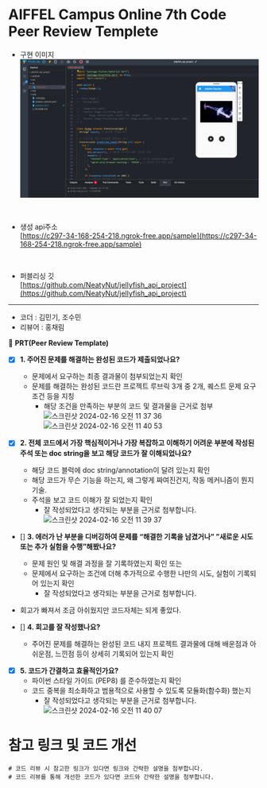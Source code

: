 # AIFFEL Campus Online 7th Code Peer Review Templete

- 구현 이미지<br/>
![alt text](image.png)

<br/>

- 생성 api주소<br/>
[https://c297-34-168-254-218.ngrok-free.app/sample](https://c297-34-168-254-218.ngrok-free.app/sample)

<br/>

- 퍼블리싱 깃<br/>
[https://github.com/NeatyNut/jellyfish_api_project](https://github.com/NeatyNut/jellyfish_api_project)
---

- 코더 : 김민기, 조수민
- 리뷰어 : 홍채림

🔑 **PRT(Peer Review Template)**

- [x]  **1. 주어진 문제를 해결하는 완성된 코드가 제출되었나요?**
    - 문제에서 요구하는 최종 결과물이 첨부되었는지 확인
    - 문제를 해결하는 완성된 코드란 프로젝트 루브릭 3개 중 2개, 
    퀘스트 문제 요구조건 등을 지칭
        - 해당 조건을 만족하는 부분의 코드 및 결과물을 근거로 첨부
![스크린샷 2024-02-16 오전 11 37 36](https://github.com/NeatyNut/AIFFEL_Online_Quest/assets/149548944/915a0acc-caa0-4bd2-a9f7-6ae9289fdc69)
![스크린샷 2024-02-16 오전 11 40 53](https://github.com/NeatyNut/AIFFEL_Online_Quest/assets/149548944/77959256-5de6-4c99-9c3e-c33355899609)


- [x]  **2. 전체 코드에서 가장 핵심적이거나 가장 복잡하고 이해하기 어려운 부분에 작성된 
주석 또는 doc string을 보고 해당 코드가 잘 이해되었나요?**
    - 해당 코드 블럭에 doc string/annotation이 달려 있는지 확인
    - 해당 코드가 무슨 기능을 하는지, 왜 그렇게 짜여진건지, 작동 메커니즘이 뭔지 기술.
    - 주석을 보고 코드 이해가 잘 되었는지 확인
        - 잘 작성되었다고 생각되는 부분을 근거로 첨부합니다.
![스크린샷 2024-02-16 오전 11 39 37](https://github.com/NeatyNut/AIFFEL_Online_Quest/assets/149548944/5711c8d8-d414-4449-8b06-0d5bb92e190e)


- []  **3. 에러가 난 부분을 디버깅하여 문제를 “해결한 기록을 남겼거나” 
”새로운 시도 또는 추가 실험을 수행”해봤나요?**
    - 문제 원인 및 해결 과정을 잘 기록하였는지 확인 또는
    - 문제에서 요구하는 조건에 더해 추가적으로 수행한 나만의 시도, 
    실험이 기록되어 있는지 확인
        - 잘 작성되었다고 생각되는 부분을 근거로 첨부합니다.
    
- 회고가 빠져서 조금 아쉬웠지만 코드자체는 되게 좋았다.

- []  **4. 회고를 잘 작성했나요?**
    - 주어진 문제를 해결하는 완성된 코드 내지 프로젝트 결과물에 대해
    배운점과 아쉬운점, 느낀점 등이 상세히 기록되어 있는지 확인


- [x]  **5. 코드가 간결하고 효율적인가요?**
    - 파이썬 스타일 가이드 (PEP8) 를 준수하였는지 확인
    - 코드 중복을 최소화하고 범용적으로 사용할 수 있도록 모듈화(함수화) 했는지
        - 잘 작성되었다고 생각되는 부분을 근거로 첨부합니다.
![스크린샷 2024-02-16 오전 11 40 07](https://github.com/NeatyNut/AIFFEL_Online_Quest/assets/149548944/498a5742-cb01-4afc-9a88-a025c61c06c3)


# 참고 링크 및 코드 개선
```
# 코드 리뷰 시 참고한 링크가 있다면 링크와 간략한 설명을 첨부합니다.
# 코드 리뷰를 통해 개선한 코드가 있다면 코드와 간략한 설명을 첨부합니다.
```

